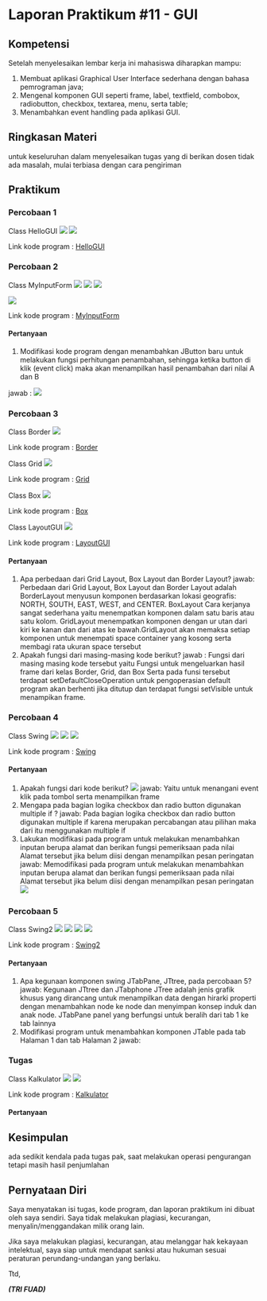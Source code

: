 # Laporan Praktikum #11 - GUI


## Kompetensi
Setelah menyelesaikan lembar kerja ini mahasiswa diharapkan mampu: 

1. Membuat aplikasi Graphical User Interface sederhana dengan bahasa pemrograman java; 
2. Mengenal komponen GUI seperti frame, label, textfield, combobox, radiobutton, checkbox, textarea, menu, serta table; 
3. Menambahkan event handling pada aplikasi GUI.



## Ringkasan Materi

untuk keseluruhan dalam menyelesaikan tugas yang di berikan dosen tidak ada masalah, mulai terbiasa dengan cara pengiriman 

## Praktikum

### Percobaan 1

Class HelloGUI
![](img/hellogui.PNG)
![](img/runhellogui.PNG)

Link kode program : 
[HelloGUI](../../src/11_GUI/HelloGui1841720139Fuad.java)


### Percobaan 2
Class MyInputForm
![](img/myinputform1.PNG)
![](img/myinputform2.PNG)
![](img/myinputform3.PNG)

![](img/runinput.PNG)

Link kode program : 
[MyInputForm](../../src/11_GUI/MyInputForm1841720139Fuad.java)



#### Pertanyaan
1. Modifikasi kode program dengan menambahkan JButton baru untuk melakukan fungsi perhitungan penambahan, sehingga ketika button di klik (event click) maka akan menampilkan hasil penambahan dari nilai A dan B

jawab :
![](img/runinputpertanyaan.PNG)


### Percobaan 3
Class Border
![](img/border.PNG)

Link kode program : 
[Border](../../src/11_GUI/Border1841720139Fuad.java)

Class Grid
![](img/grid.PNG)

Link kode program : 
[Grid](../../src/11_GUI/Grid1841720139Fuad.java)

Class Box
![](img/box.PNG)

Link kode program : 
[Box](../../src/11_GUI/Box1841720139Fuad.java)

Class LayoutGUI
![](img/layoutgui.PNG)

Link kode program : 
[LayoutGUI](../../src/11_GUI/LayoutGUI1841720139Fuad.java)

#### Pertanyaan
1. Apa perbedaan dari Grid Layout, Box Layout dan Border Layout? 
  jawab:
  Perbedaan dari Grid Layout, Box Layout dan Border Layout adalah BorderLayout  menyusun komponen berdasarkan lokasi geografis: NORTH, SOUTH, EAST, WEST, and CENTER. BoxLayout Cara kerjanya sangat sederhana yaitu menempatkan komponen dalam satu baris atau satu kolom. GridLayout menempatkan komponen dengan ur utan dari kiri ke kanan dan dari atas ke bawah.GridLayout akan memaksa setiap komponen untuk menempati space container yang kosong serta membagi rata ukuran space tersebut 
2.  Apakah fungsi dari masing-masing kode berikut? 
   jawab : 
   Fungsi dari masing masing kode tersebut yaitu Fungsi untuk mengeluarkan hasil frame dari kelas Border, Grid, dan Box Serta pada funsi tersebut terdapat setDefaultCloseOperation untuk pengoperasian default program akan berhenti jika ditutup dan terdapat fungsi setVisible untuk menampikan frame.

### Percobaan 4
Class Swing
![](img/swing.PNG)
![](img/inputswing.PNG)
![](img/hasilswing.PNG)

Link kode program : 
[Swing](../../src/11_GUI/Swing1841720139Fuad.java)


#### Pertanyaan
1. Apakah fungsi dari kode berikut? ![](img/p4soal1.PNG)
  jawab: 
  Yaitu untuk menangani event klik pada tombol serta menampilkan frame
2. Mengapa pada bagian logika checkbox dan radio button digunakan multiple if ?
   jawab: 
   Pada bagian logika checkbox dan radio button digunakan multiple if karena merupakan percabangan atau pilihan maka dari itu menggunakan multiple if 
3. Lakukan modifikasi pada program untuk melakukan menambahkan inputan berupa alamat dan berikan fungsi pemeriksaan pada nilai Alamat tersebut jika belum diisi dengan menampilkan pesan peringatan 
   jawab: 
   Memodifikasi pada program untuk melakukan menambahkan inputan berupa alamat dan berikan fungsi pemeriksaan pada nilai Alamat tersebut jika belum diisi dengan menampilkan pesan peringatan 
   ![](img/peringatan.PNG)
 

### Percobaan 5
Class Swing2
![](img/swing2.PNG)
![](img/halaman1.PNG)
![](img/halaman2.PNG)
![](img/halaman3.PNG)

Link kode program : 
[Swing2](../../src/11_GUI/Swing2_1841720139Fuad.java)
#### Pertanyaan
1. Apa kegunaan komponen swing JTabPane, JTtree, pada percobaan 5?
   jawab: 
   Kegunaan JTtree dan JTabphone  JTree adalah jenis grafik khusus yang dirancang untuk menampilkan data dengan hirarki properti dengan menambahkan node ke node dan menyimpan konsep induk dan anak node. JTabPane panel yang berfungsi untuk beralih dari tab 1 ke tab lainnya
2. Modifikasi program untuk menambahkan komponen JTable pada tab Halaman 1 dan tab Halaman 2 
   jawab: 


### Tugas
Class Kalkulator
![](img/kalkulator.PNG)
![](img/runkalkulator.PNG)

Link kode program : 
[Kalkulator](../../src/11_GUI/kalkulator1841720139Fuad.java)



#### Pertanyaan


## Kesimpulan

ada sedikit kendala pada tugas pak, saat melakukan operasi pengurangan tetapi masih hasil penjumlahan 


## Pernyataan Diri

Saya menyatakan isi tugas, kode program, dan laporan praktikum ini dibuat oleh saya sendiri. Saya tidak melakukan plagiasi, kecurangan, menyalin/menggandakan milik orang lain.

Jika saya melakukan plagiasi, kecurangan, atau melanggar hak kekayaan intelektual, saya siap untuk mendapat sanksi atau hukuman sesuai peraturan perundang-undangan yang berlaku.

Ttd,

***(TRI FUAD)***